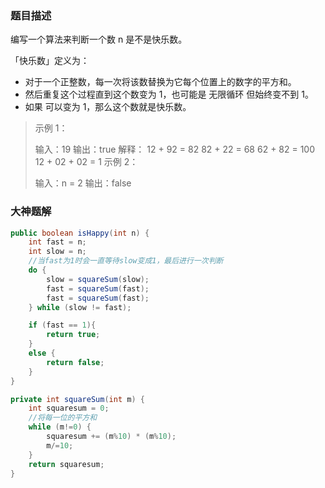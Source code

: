 ### 题目描述



 编写一个算法来判断一个数 n 是不是快乐数。

 「快乐数」定义为：

- 对于一个正整数，每一次将该数替换为它每个位置上的数字的平方和。
- 然后重复这个过程直到这个数变为 1，也可能是 无限循环 但始终变不到 1。
- 如果 可以变为  1，那么这个数就是快乐数。



> 示例 1：
>
> 输入：19
> 输出：true
> 解释：
> 12 + 92 = 82
> 82 + 22 = 68
> 62 + 82 = 100
> 12 + 02 + 02 = 1
> 示例 2：
>
> 输入：n = 2
> 输出：false



### 大神题解


```java
public boolean isHappy(int n) {
    int fast = n;
    int slow = n;
    //当fast为1时会一直等待slow变成1，最后进行一次判断
    do {
        slow = squareSum(slow);
        fast = squareSum(fast);
        fast = squareSum(fast);
    } while (slow != fast);

    if (fast == 1){
        return true;
    }
    else {
        return false;
    }
}

private int squareSum(int m) {
    int squaresum = 0;
    //将每一位的平方和
    while (m!=0) {
        squaresum += (m%10) * (m%10);
        m/=10;
    }
    return squaresum;
}
```